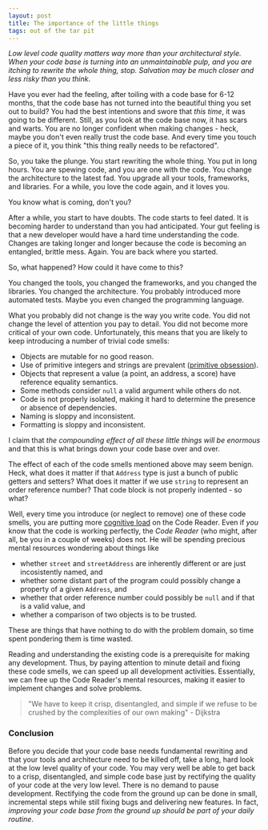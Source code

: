 ```yaml
---
layout: post
title: The importance of the little things
tags: out of the tar pit
---
```


_Low level code quality matters way more than your architectural style. When your code base is turning into an unmaintainable pulp, and you are itching to rewrite the whole thing, stop. Salvation may be much closer and less risky than you think_. 

Have you ever had the feeling, after toiling with a code base for 6-12 months, that the code base has not turned into the beautiful thing you set out to build? You had the best intentions and swore that _this time_, it was going to be different. Still, as you look at the code base now, it has scars and warts. You are no longer confident when making changes - heck, maybe you don't even really trust the code base. And every time you touch a piece of it, you think "this thing really needs to be refactored".

So, you take the plunge. You start rewriting the whole thing. You put in long hours. You are spewing code, and you are one with the code. You change the architecture to the latest fad. You upgrade all your tools, frameworks, and libraries. For a while, you love the code again, and it loves you. 

You know what is coming, don't you? 

After a while, you start to have doubts. The code starts to feel dated. It is becoming harder to understand than you had anticipated. Your gut feeling is that a new developer would have a hard time understanding the code. Changes are taking longer and longer because the code is becoming an entangled, brittle mess. Again. You are back where you started.

So, what happened? How could it have come to this?

You changed the tools, you changed the frameworks, and you changed the libraries. You changed the architecture. You probably introduced more automated tests. Maybe you even changed the programming language.

What you probably did not change is the way you write code. You did not change the level of attention you pay to detail. You did not become more critical of your own code. Unfortunately, this means that you are likely to keep introducing a number of trivial code smells:

- Objects are mutable for no good reason.
- Use of primitive integers and strings are prevalent ([primitive obsession](http://c2.com/cgi/wiki?PrimitiveObsession)).
- Objects that represent a value (a point, an address, a score) have reference equality semantics.
- Some methods consider `null` a valid argument while others do not.
- Code is not properly isolated, making it hard to determine the presence or absence of dependencies.
- Naming is sloppy and inconsistent.
- Formatting is sloppy and inconsistent.

I claim that _the compounding effect of all these little things will be enormous_ and that this is what brings down your code base over and over.

The effect of each of the code smells mentioned above may seem benign. Heck, what does it matter if that `Address` type is just a bunch of public getters and setters? What does it matter if we use `string` to represent an order reference number? That code block is not properly indented - so what?

Well, every time you introduce (or neglect to remove) one of these code smells, you are putting more [cognitive load](https://en.wikipedia.org/wiki/Cognitive_load) on the Code Reader. Even if _you_ know that the code is working perfectly, the _Code Reader_ (who might, after all, be you in a couple of weeks) does not. He will be spending precious mental resources wondering about things like

- whether `street` and `streetAddress` are inherently different or are just incosistently named, and
- whether some distant part of the program could possibly change a property of a given `Address`, and
- whether that order reference number could possibly be `null` and if that is a valid value, and
- whether a comparison of two objects is to be trusted.

These are things that have nothing to do with the problem domain, so time spent pondering them is time wasted. 

Reading and understanding the existing code is a prerequisite for making any development. Thus, by paying attention to minute detail and fixing these code smells, we can speed up all development activities. Essentially, we can free up the Code Reader's mental resources, making it easier to implement changes and solve problems.

> "We have to keep it crisp, disentangled, and simple if we refuse to be crushed by the complexities of our own making" - Dijkstra

### Conclusion
Before you decide that your code base needs fundamental rewriting and that your tools and architecture need to be killed off, take a long, hard look at the low level quality of your code. You may very well be able to get back to a crisp, disentangled, and simple code base just by rectifying the quality of your code at the very low level. There is no demand to pause development. Rectifying the code from the ground up can be done in small, incremental steps while still fixing bugs and delivering new features. In fact, _improving your code base from the ground up should be part of your daily routine_.
